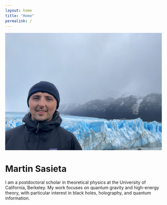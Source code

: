 ```yaml
---
layout: home
title: "Home"
permalink: /
---
```


<div class="profile-header">
  <img src="/assets/images/profile.jpg" alt="Martin Sasieta" class="profile-photo">
  <div class="profile-text">
    <h1>Martin Sasieta</h1>

  </div>
</div>

I am a postdoctoral scholar in theoretical physics at the University of California, Berkeley. My work focuses on quantum gravity and high-energy theory, with particular interest in black holes, holography, and quantum information.
